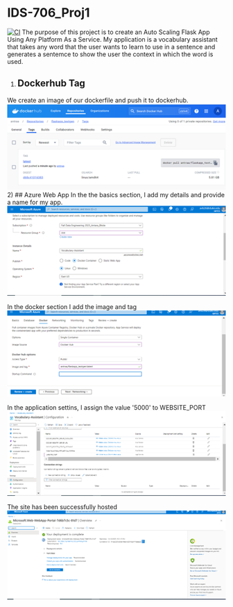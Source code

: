 # IDS-706_Proj1
[![CI](https://github.com/Antara999333/IDS-706_Proj1/actions/workflows/cicd.yml/badge.svg)](https://github.com/Antara999333/IDS-706_Proj1/actions/workflows/cicd.yml)
The purpose of this project is to create an Auto Scaling Flask App Using Any Platform As a Service. 
My application is a vocabulary assistant that takes any word that the user wants to learn to use in a sentence and generates a sentemce to show the user the context in which the word is used. 

1) ## Dockerhub Tag
We create an image of our dockerfile and push it to dockerhub.
![Alt Text](tag_pic.png)
2) ## Azure Web App
In the the basics section, I add my details and provide a name for my app.
![Alt Text](AZURE2.jpg.png)

In the docker section I add the image and tag
![Alt Text](AZURE1.JPG.png)



In the application settins, I assign the value '5000' to WEBSITE_PORT
![Alt Text](AZURE4.jpg.png)

The site has been successfully hosted
![Alt Text](AZURE3.jpg.png)



